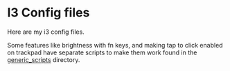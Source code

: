 # I3 Config files

Here are my i3 config files.

Some features like brightness with fn keys, and making tap to click enabled on trackpad have separate scripts to make them work found in the [generic_scripts](https://gitlab.com/Jasioski/dev-config-files/-/tree/dev/config_files/not_in_setup_file/generic_scripts) directory.
